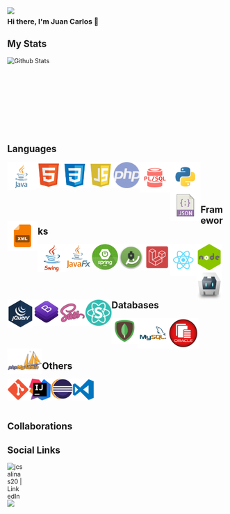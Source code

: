 <img align="left" src="https://i.imgur.com/4M7IWwP.gif" width="1000px"/>

### Hi there, I'm Juan Carlos 👋

## My Stats
<img align="left" alt="Github Stats" src="https://github-readme-stats.vercel.app/api?username=jcsalinas20&show_icons=true&theme=dark" />

<br />
<br />
<br />
<br />
<br />
<br />
<br />
<br />
<br />
<br />

## Languages

<img align="left" alt="Java" title="Java" width="65px" src="https://raw.githubusercontent.com/jcsalinas20/jcsalinas20/main/images/languages/java.png" />
<img align="left" alt="HTML" title="HTML" width="60px" src="https://raw.githubusercontent.com/jcsalinas20/jcsalinas20/main/images/languages/html.png" />
<img align="left" alt="CSS" title="CSS" width="60px" src="https://raw.githubusercontent.com/jcsalinas20/jcsalinas20/main/images/languages/css.png" />
<img align="left" alt="Javascript" title="Javascript" width="60px" src="https://raw.githubusercontent.com/jcsalinas20/jcsalinas20/main/images/languages/javascript.png" />
<img align="left" alt="PHP" title="PHP" width="60px" src="https://raw.githubusercontent.com/jcsalinas20/jcsalinas20/main/images/languages/php.png" />
<img align="left" alt="PL\SQL" title="PL\SQL" width="70px" src="https://raw.githubusercontent.com/jcsalinas20/jcsalinas20/main/images/languages/plsql.png" />
<img align="left" alt="Python" title="Python" width="70px" src="https://raw.githubusercontent.com/jcsalinas20/jcsalinas20/main/images/languages/python.png" />
<img align="left" alt="JSON" title="JSON" width="70px" src="https://raw.githubusercontent.com/jcsalinas20/jcsalinas20/main/images/languages/json.png" />
<img align="left" alt="XML" title="XML" width="70px" src="https://raw.githubusercontent.com/jcsalinas20/jcsalinas20/main/images/languages/xml.png" />

<br />
<br />
<br />
<br />

## Frameworks
<p>
<img align="left" alt="Java Swing" title="Java Swing" width="65px" src="https://raw.githubusercontent.com/jcsalinas20/jcsalinas20/main/images/frameworks/javaswing.png" />
<img align="left" alt="JavaFX" title="JavaFX" width="60px" src="https://raw.githubusercontent.com/jcsalinas20/jcsalinas20/main/images/frameworks/javafx.png" />
<img align="left" alt="Spring Boot" title="Spring Boot" width="60px" src="https://raw.githubusercontent.com/jcsalinas20/jcsalinas20/main/images/frameworks/springboot.png" />
<img align="left" alt="Android Studio" title="Android Studio" width="60px" src="https://raw.githubusercontent.com/jcsalinas20/jcsalinas20/main/images/frameworks/androidstudio.png" />
<img align="left" alt="Laravel" title="Laravel" width="60px" src="https://raw.githubusercontent.com/jcsalinas20/jcsalinas20/main/images/frameworks/laravel.png" />
<img align="left" alt="React JS" title="React JS" width="60px" src="https://raw.githubusercontent.com/jcsalinas20/jcsalinas20/main/images/frameworks/react.png" />
<img align="left" alt="NodeJS" title="NodeJS" width="60px" src="https://raw.githubusercontent.com/jcsalinas20/jcsalinas20/main/images/frameworks/nodejs.png" />
<img align="left" alt="Apache Cordova" title="Apache Cordova" width="60px" src="https://raw.githubusercontent.com/jcsalinas20/jcsalinas20/main/images/frameworks/apachecordova.png" />
<img align="left" alt="JQuery" title="JQuery" width="60px" src="https://raw.githubusercontent.com/jcsalinas20/jcsalinas20/main/images/frameworks/jquery.png" />
<img align="left" alt="Bootstrap" title="Bootstrap" width="60px" src="https://raw.githubusercontent.com/jcsalinas20/jcsalinas20/main/images/frameworks/bootstrap.png" />
<img align="left" alt="Node Sass" title="Node Sass" width="60px" src="https://raw.githubusercontent.com/jcsalinas20/jcsalinas20/main/images/frameworks/sass.png" />

<img align="left" alt="Semantic UI" title="Semantic UI" width="60px" src="https://raw.githubusercontent.com/jcsalinas20/jcsalinas20/main/images/frameworks/semanticui.png" />
</p>

<br />
<br />
<br />
<br />

## Databases

<img align="left" alt="MongoDB" title="MongoDB" width="60px" src="https://raw.githubusercontent.com/jcsalinas20/jcsalinas20/main/images/databases/mongodb.png" />
<img align="left" alt="MySQL" title="MySQL" width="70px" src="https://raw.githubusercontent.com/jcsalinas20/jcsalinas20/main/images/databases/mysql.png" />
<img align="left" alt="OracleSQL" title="OracleSQL" width="70px" src="https://raw.githubusercontent.com/jcsalinas20/jcsalinas20/main/images/databases/oracle.png" />
<img align="left" alt="PhpMyAdmin" title="PhpMyAdmin" width="80px" src="https://raw.githubusercontent.com/jcsalinas20/jcsalinas20/main/images/databases/phpmyadmin.png" />

<br />
<br />
<br />
<br />

## Others

<img align="left" alt="MongoDB" title="MongoDB" width="50px" src="https://raw.githubusercontent.com/jcsalinas20/jcsalinas20/main/images/others/git.png" />
<img align="left" alt="MongoDB" title="MongoDB" width="50px" src="https://raw.githubusercontent.com/jcsalinas20/jcsalinas20/main/images/others/intellij.png" />
<img align="left" alt="MongoDB" title="MongoDB" width="50px" src="https://raw.githubusercontent.com/jcsalinas20/jcsalinas20/main/images/others/eclipse.png" />
<img align="left" alt="MongoDB" title="MongoDB" width="50px" src="https://raw.githubusercontent.com/jcsalinas20/jcsalinas20/main/images/others/vscode.png" />

<br />
<br />
<br />
<br />

## Collaborations

## Social Links

[<img align="left" alt="jcsalinas20 | LinkedIn" width="35px" src="https://image.flaticon.com/icons/png/512/174/174857.png" />][linkedin]

[linkedin]: https://www.linkedin.com/in/juan-carlos-salinas-navarrete-6b04b41b0/

<br />
<br />
<br />

<img align="left" src="https://i.imgur.com/4M7IWwP.gif" width="1000px"/>

